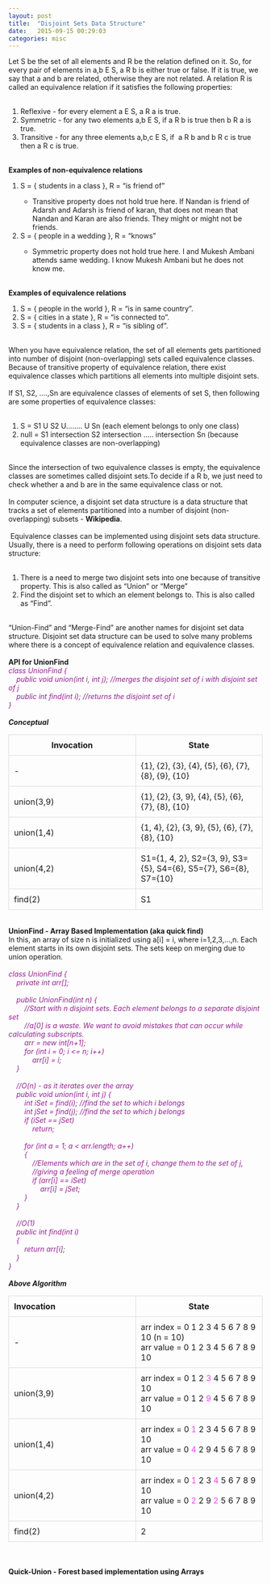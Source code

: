 ```yaml
---
layout: post
title:  "Disjoint Sets Data Structure"
date:   2015-09-15 00:29:03
categories: misc
---
```


<html><head><meta http-equiv="Content-Type" content="text/html; charset=UTF-8"/><meta name="exporter-version" content="Evernote Mac 6.11 (454874)"/><meta name="author" content="anand_vc_com@yahoo.com"/><meta name="created" content="2019-04-01 05:25:53 +0000"/><meta name="source" content="desktop.mac"/><meta name="updated" content="2019-04-02 03:54:12 +0000"/></head><body><div>Let S be the set of all elements and R be the relation defined on it. So, for every pair of elements in a,b E S, a R b is either true or false. If it is true, we say that a and b are related, otherwise they are not related. A relation R is called an equivalence relation if it satisfies the following properties:</div><div><br/></div><ol><li>Reflexive - for every element a E S, a R a is true.</li><li>Symmetric - for any two elements a,b E S, if a R b is true then b R a is true.</li><li>Transitive - for any three elements a,b,c E S, if  a R b and b R c is true then a R c is true.</li></ol><div><br/></div><div><b>Examples of non-equivalence relations</b></div><div><ol><li>S = { students in a class }, R = “is friend of”</li><ul><li>Transitive property does not hold true here. If Nandan is friend of Adarsh and Adarsh is friend of karan, that does not mean that Nandan and Karan are also friends. They might or might not be friends.<br/></li></ul><li>S = { people in a wedding }, R = “knows”</li><ul><li>Symmetric property does not hold true here. I and Mukesh Ambani attends same wedding. I know Mukesh Ambani but he does not know me.</li></ul></ol></div><div><br/></div><div><b>Examples of equivalence relations</b></div><div><ol><li>S = { people in the world }, R = “is in same country”.</li><li>S = { cities in a state }, R = “is connected to”.</li><li>S = { students in a class }, R = “is sibling of”.</li></ol></div><div><br/></div><div>When you have equivalence relation, the set of all elements gets partitioned into number of disjoint (non-overlapping) sets called equivalence classes. Because of transitive property of equivalence relation, there exist equivalence classes which partitions all elements into multiple disjoint sets.</div><div><br/></div><div>If S1, S2, ….,Sn are equivalence classes of elements of set S, then following are some properties of equivalence classes:</div><div><br/></div><ol><li>S = S1 U S2 U…….. U Sn (each element belongs to only one class)</li><li>null = S1 intersection S2 intersection ….. intersection Sn (because equivalence classes are non-overlapping)</li></ol><div><br/></div><div>Since the intersection of two equivalence classes is empty, the equivalence classes are sometimes called disjoint sets.To decide if a R b, we just need to check whether a and b are in the same equivalence class or not.</div><div><br/></div><div>In computer science, a disjoint set data structure is a data structure that tracks a set of elements partitioned into a number of disjoint (non-overlapping) subsets - <span style="font-weight: bold;">Wikipedia</span>.</div><div><br/></div><div> Equivalence classes can be implemented using disjoint sets data structure. Usually, there is a need to perform following operations on disjoint sets data structure:</div><div><br/></div><ol><li>There is a need to merge two disjoint sets into one because of transitive property. This is also called as “Union” or “Merge”</li><li>Find the disjoint set to which an element belongs to. This is also called as “Find”. </li></ol><div><br/></div><div>“Union-Find” and “Merge-Find” are another names for disjoint set data structure. Disjoint set data structure can be used to solve many problems where there is a concept of equivalence relation and equivalence classes.</div><div><br/></div><div><span style="font-weight: bold;">API for UnionFind</span></div><div><span style="font-style: italic; color: rgb(148, 33, 146);">class UnionFind {</span></div><div><span style="font-style: italic; color: rgb(148, 33, 146);">    public void union(int i, int j); //merges the disjoint set of i with disjoint set of j</span></div><div><span style="font-style: italic; color: rgb(148, 33, 146);">    public int find(int i); //returns the disjoint set of i</span></div><div><span style="font-style: italic; color: rgb(148, 33, 146);">}</span></div><div><br/></div><div><span style="font-style: italic; font-weight: bold;">Conceptual</span></div><table style="width: 100%; border-collapse: collapse; table-layout: fixed;"><tbody><tr><td style="width: 33.333333333333336%; border: 1px solid rgb(219, 219, 219); padding: 10px; margin: 0px; min-width: 33.333333333333336%;"><div style="text-align: center;"><span style="font-weight: bold;">Invocation</span></div></td><td style="width: 33.333333333333336%; border: 1px solid rgb(219, 219, 219); padding: 10px; margin: 0px; min-width: 33.333333333333336%;"><div style="text-align: center;"><span style="font-weight: bold;">State</span></div></td></tr><tr><td style="border: 1px solid rgb(219, 219, 219); padding: 10px; margin: 0px;"><div>-</div></td><td style="border: 1px solid rgb(219, 219, 219); padding: 10px; margin: 0px;"><div>{1}, {2}, {3}, {4}, {5}, {6}, {7}, {8}, {9}, {10}</div></td></tr><tr><td style="border: 1px solid rgb(219, 219, 219); padding: 10px; margin: 0px;"><div>union(3,9)</div></td><td style="border: 1px solid rgb(219, 219, 219); padding: 10px; margin: 0px;"><div>{1}, {2}, {3, 9}, {4}, {5}, {6}, {7}, {8}, {10}</div></td></tr><tr><td style="border: 1px solid rgb(219, 219, 219); padding: 10px; margin: 0px;"><div>union(1,4)</div></td><td style="border: 1px solid rgb(219, 219, 219); padding: 10px; margin: 0px;"><div>{1, 4}, {2}, {3, 9}, {5}, {6}, {7}, {8}, {10}</div></td></tr><tr><td style="border: 1px solid rgb(219, 219, 219); padding: 10px; margin: 0px;"><div>union(4,2)</div></td><td style="border: 1px solid rgb(219, 219, 219); padding: 10px; margin: 0px;"><div>S1={1, 4, 2}, S2={3, 9}, S3={5}, S4={6}, S5={7}, S6={8}, S7={10}</div></td></tr><tr><td style="border: 1px solid rgb(219, 219, 219); padding: 10px; margin: 0px;"><div>find(2)</div></td><td style="border: 1px solid rgb(219, 219, 219); padding: 10px; margin: 0px;"><div>S1</div></td></tr></tbody></table><div><br/></div><div><span style="font-weight: bold;">UnionFind - Array Based Implementation (aka quick find)</span></div><div>In this, an array of size n is initialized using a[i] = i, where i=1,2,3,…,n. Each element starts in its own disjoint sets. The sets keep on merging due to union operation.</div><div><br/></div><div><span style="font-style: italic; color: rgb(148, 33, 146);">class UnionFind {</span></div><div><span style="font-style: italic; color: rgb(148, 33, 146);">    private int arr[];</span></div><div><br/></div><div><span style="font-style: italic; color: rgb(148, 33, 146);">    public UnionFind(int n) {</span></div><div><span style="font-style: italic; color: rgb(148, 33, 146);">    </span><span style="font-style: italic; color: rgb(148, 33, 146);">    //Start with n disjoint sets. Each element belongs to a separate disjoint set</span></div><div><font color="#942192"><i>        //a[0] is a waste. We want to avoid mistakes that can occur while calculating subscripts.</i></font><br/></div><div><span style="font-style: italic; color: rgb(148, 33, 146);">    </span><span style="font-style: italic; color: rgb(148, 33, 146);">    arr = new int[n+1];</span></div><div><span style="font-style: italic; color: rgb(148, 33, 146);">    </span><span style="font-style: italic; color: rgb(148, 33, 146);">    for (int i = 0; i &lt;= n; i++)</span></div><div><span style="font-style: italic; color: rgb(148, 33, 146);">    </span><span style="font-style: italic; color: rgb(148, 33, 146);">    </span><span style="font-style: italic; color: rgb(148, 33, 146);">    arr[i] = i;</span></div><div><span style="font-style: italic; color: rgb(148, 33, 146);">    }</span></div><div><br/></div><div><span style="font-style: italic; color: rgb(148, 33, 146);">    //O(n) - as it iterates over the array</span></div><div><span style="font-style: italic; color: rgb(148, 33, 146);">    public void union(int i, int j) {</span></div><div><span style="font-style: italic; color: rgb(148, 33, 146);">    </span><span style="font-style: italic; color: rgb(148, 33, 146);">    int iSet = find(i); //find the set to which i belongs</span></div><div><span style="font-style: italic; color: rgb(148, 33, 146);">    </span><span style="font-style: italic; color: rgb(148, 33, 146);">    int jSet = find(j); //find the set to which j belongs</span></div><div><span style="font-style: italic; color: rgb(148, 33, 146);">    </span><span style="font-style: italic; color: rgb(148, 33, 146);">    if (iSet == jSet)</span></div><div><span style="font-style: italic; color: rgb(148, 33, 146);">    </span><span style="font-style: italic; color: rgb(148, 33, 146);">    </span><span style="font-style: italic; color: rgb(148, 33, 146);">    return;</span></div><div><br/></div><div><span style="font-style: italic; color: rgb(148, 33, 146);">    </span><span style="font-style: italic; color: rgb(148, 33, 146);">    for (int a = 1; a &lt; arr.length; a++)</span></div><div><span style="font-style: italic; color: rgb(148, 33, 146);">    </span><span style="font-style: italic; color: rgb(148, 33, 146);">    {</span></div><div><span style="font-style: italic; color: rgb(148, 33, 146);">    </span><span style="font-style: italic; color: rgb(148, 33, 146);">    </span><span style="font-style: italic; color: rgb(148, 33, 146);">    //Elements which are in the set of i, change them to the set of j,</span></div><div><span style="font-style: italic; color: rgb(148, 33, 146);">    </span><span style="font-style: italic; color: rgb(148, 33, 146);">    </span><span style="font-style: italic; color: rgb(148, 33, 146);">    //giving a feeling of merge operation</span></div><div><span style="font-style: italic; color: rgb(148, 33, 146);">    </span><span style="font-style: italic; color: rgb(148, 33, 146);">    </span><span style="font-style: italic; color: rgb(148, 33, 146);">    if (arr[i] == iSet)</span></div><div><span style="font-style: italic; color: rgb(148, 33, 146);">    </span><span style="font-style: italic; color: rgb(148, 33, 146);">    </span><span style="font-style: italic; color: rgb(148, 33, 146);">    </span><span style="font-style: italic; color: rgb(148, 33, 146);">    arr[i] = jSet;</span></div><div><span style="font-style: italic; color: rgb(148, 33, 146);">    </span><span style="font-style: italic; color: rgb(148, 33, 146);">    }</span></div><div><span style="font-style: italic; color: rgb(148, 33, 146);">    }</span></div><div><br/></div><div><span style="font-style: italic; color: rgb(148, 33, 146);">    //O(1)</span></div><div><span style="font-style: italic; color: rgb(148, 33, 146);">    public int find(int i)</span></div><div><span style="font-style: italic; color: rgb(148, 33, 146);">    {</span></div><div><span style="font-style: italic; color: rgb(148, 33, 146);">    </span><span style="font-style: italic; color: rgb(148, 33, 146);">    return arr[i];</span></div><div><span style="font-style: italic; color: rgb(148, 33, 146);">    }</span></div><div><span style="font-style: italic; color: rgb(148, 33, 146);">}</span></div><div><br/></div><div><span style="font-style: italic; font-weight: bold;">Above Algorithm</span></div><table style="width: 100%; border-collapse: collapse; table-layout: fixed;"><tbody><tr><td style="width: 33.333333333333336%; border: 1px solid rgb(219, 219, 219); padding: 10px; margin: 0px; min-width: 33.333333333333336%;"><div><span style="font-weight: bold;">Invocation</span></div></td><td style="width: 33.333333333333336%; border: 1px solid rgb(219, 219, 219); padding: 10px; margin: 0px; min-width: 33.333333333333336%;"><div style="text-align: center;"><span style="font-weight: bold;">State</span></div></td></tr><tr><td style="border: 1px solid rgb(219, 219, 219); padding: 10px; margin: 0px;"><div>-</div></td><td style="border: 1px solid rgb(219, 219, 219); padding: 10px; margin: 0px;"><div>arr index = 0 1 2 3 4 5 6 7 8 9 10 (n = 10)</div><div>arr value = 0 1 2 3 4 5 6 7 8 9 10</div></td></tr><tr><td style="border: 1px solid rgb(219, 219, 219); padding: 10px; margin: 0px;"><div>union(3,9)</div></td><td style="border: 1px solid rgb(219, 219, 219); padding: 10px; margin: 0px;"><div>arr index = 0 1 2 <font color="#ff40ff">3</font> 4 5 6 7 8 9 10</div><div>arr value = 0 1 2 <font color="#ff40ff">9</font> 4 5 6 7 8 9 10</div></td></tr><tr><td style="border: 1px solid rgb(219, 219, 219); padding: 10px; margin: 0px;"><div>union(1,4)</div></td><td style="border: 1px solid rgb(219, 219, 219); padding: 10px; margin: 0px;"><div>arr index = 0 <font color="#ff40ff">1</font> 2 3 4 5 6 7 8 9 10</div><div>arr value = 0 <font color="#ff40ff">4</font> 2 9 4 5 6 7 8 9 10</div></td></tr><tr><td style="border: 1px solid rgb(219, 219, 219); padding: 10px; margin: 0px;"><div>union(4,2)</div></td><td style="border: 1px solid rgb(219, 219, 219); padding: 10px; margin: 0px;"><div>arr index = 0 <font color="#ff40ff">1</font> 2 3 <font color="#ff40ff">4</font> 5 6 7 8 9 10</div><div>arr value = 0 <font color="#ff40ff">2</font> 2 9<font color="#ff40ff"> 2</font> 5 6 7 8 9 10</div></td></tr><tr><td style="border: 1px solid rgb(219, 219, 219); padding: 10px; margin: 0px;"><div>find(2)</div></td><td style="border: 1px solid rgb(219, 219, 219); padding: 10px; margin: 0px;"><div>2</div></td></tr></tbody></table><div><br/></div><div><br/></div><div><span style="font-weight: bold;">Quick-Union - Forest based implementation using Arrays</span></div><div><br/></div></body></html>
